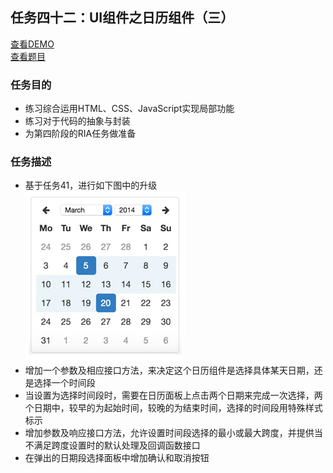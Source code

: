 ## 任务四十二：UI组件之日历组件（三）
[查看DEMO](https://rawgit.com/cjlalala/2016-IFE/master/phase03/task42/task42.html)<br>
[查看题目](http://ife.baidu.com/2016/task/detail?taskId=42)

### 任务目的
* 练习综合运用HTML、CSS、JavaScript实现局部功能
* 练习对于代码的抽象与封装
* 为第四阶段的RIA任务做准备

### 任务描述
* 基于任务41，进行如下图中的升级<br>
![](https://github.com/cjlalala/2016-IFE/blob/master/phase03/task42/task42.jpg)
* 增加一个参数及相应接口方法，来决定这个日历组件是选择具体某天日期，还是选择一个时间段
* 当设置为选择时间段时，需要在日历面板上点击两个日期来完成一次选择，两个日期中，较早的为起始时间，较晚的为结束时间，选择的时间段用特殊样式标示
* 增加参数及响应接口方法，允许设置时间段选择的最小或最大跨度，并提供当不满足跨度设置时的默认处理及回调函数接口
* 在弹出的日期段选择面板中增加确认和取消按钮
